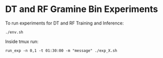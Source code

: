 # DT and RF Gramine Bin Experiments

To run experiments for DT and RF Training and Inference:

    ./env.sh

Inside tmux run:
 
    run_exp -n 0,1 -t 01:30:00 -m "message" ./exp_X.sh

